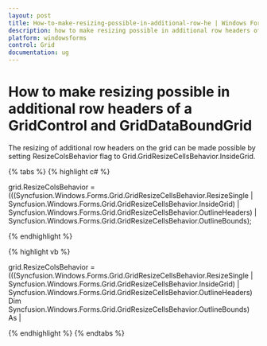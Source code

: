 ```yaml
---
layout: post
title: How-to-make-resizing-possible-in-additional-row-he | Windows Forms | Syncfusion
description: how to make resizing possible in additional row headers of a gridcontrol and griddataboundgrid
platform: windowsforms
control: Grid
documentation: ug
---
```


# How to make resizing possible in additional row headers of a GridControl and GridDataBoundGrid



The resizing of additional row headers on the grid can be made possible by setting ResizeColsBehavior flag to Grid.GridResizeCellsBehavior.InsideGrid.

{% tabs %}
{% highlight c# %}

grid.ResizeColsBehavior = (((Syncfusion.Windows.Forms.Grid.GridResizeCellsBehavior.ResizeSingle
| Syncfusion.Windows.Forms.Grid.GridResizeCellsBehavior.InsideGrid)
| Syncfusion.Windows.Forms.Grid.GridResizeCellsBehavior.OutlineHeaders)
| Syncfusion.Windows.Forms.Grid.GridResizeCellsBehavior.OutlineBounds);

{% endhighlight %}

{% highlight vb %}

grid.ResizeColsBehavior = (((Syncfusion.Windows.Forms.Grid.GridResizeCellsBehavior.ResizeSingle
| Syncfusion.Windows.Forms.Grid.GridResizeCellsBehavior.InsideGrid)
| Syncfusion.Windows.Forms.Grid.GridResizeCellsBehavior.OutlineHeaders)
Dim Syncfusion.Windows.Forms.Grid.GridResizeCellsBehavior.OutlineBounds) As |

{% endhighlight %}
{% endtabs %}